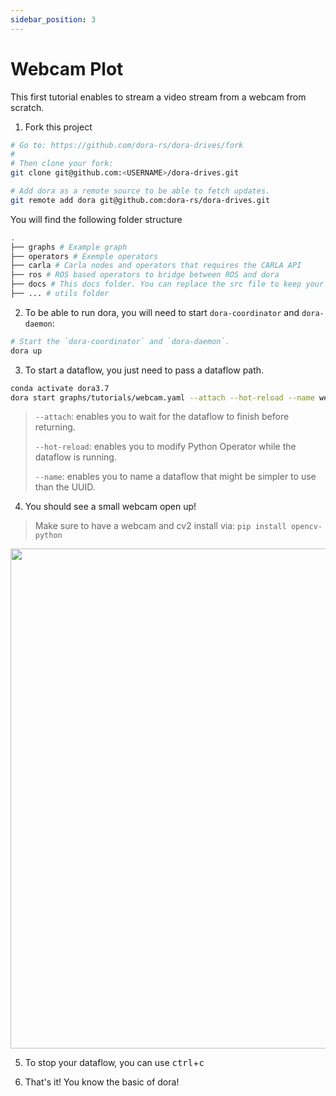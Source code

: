 ```yaml
---
sidebar_position: 3
---
```


# Webcam Plot

This first tutorial enables to stream a video stream from a webcam from scratch.

1. Fork this project

```bash
# Go to: https://github.com/dora-rs/dora-drives/fork
#
# Then clone your fork:
git clone git@github.com:<USERNAME>/dora-drives.git

# Add dora as a remote source to be able to fetch updates.
git remote add dora git@github.com:dora-rs/dora-drives.git
```

You will find the following folder structure
```bash
.
├── graphs # Example graph
├── operators # Exemple operators
├── carla # Carla nodes and operators that requires the CARLA API
├── ros # ROS based operators to bridge between ROS and dora
├── docs # This docs folder. You can replace the src file to keep your operator documented.
├── ... # utils folder
```

2. To be able to run dora, you will need to start `dora-coordinator` and `dora-daemon`:
```bash
# Start the `dora-coordinator` and `dora-daemon`. 
dora up 
```

3. To start a dataflow, you just need to pass a dataflow path.
```bash
conda activate dora3.7
dora start graphs/tutorials/webcam.yaml --attach --hot-reload --name webcam
```

> `--attach`: enables you to wait for the dataflow to finish 
> before returning.
> 
> `--hot-reload`: enables you to modify Python Operator while the 
> dataflow is running.
>
> `--name`: enables you to name a dataflow that might be simpler to use than the UUID.

4. You should see a small webcam open up!
> Make sure to have a webcam and cv2 install via: `pip install opencv-python`

<p align="center">
    <img src="/img/webcam.png" width="800"/>
</p>

5. To stop your dataflow, you can use <kbd>ctrl</kbd>+<kbd>c</kbd>

6. That's it! You know the basic of dora!